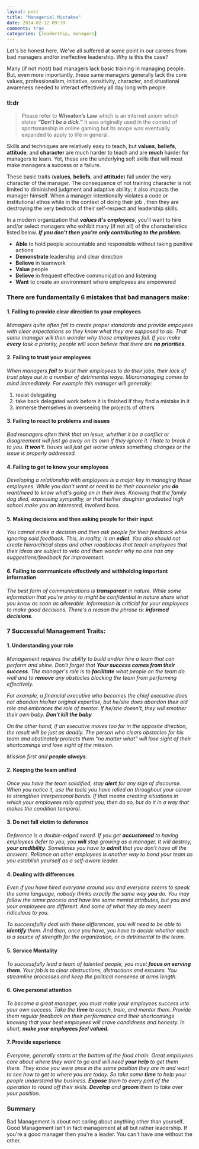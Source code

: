```yaml
---
layout: post
title: "Managerial Mistakes"
date: 2014-02-12 09:30
comments: true
categories: [leadership, managers]
---
```


Let's be honest here. We've all suffered at some point in our careers from bad managers and/or ineffective leadership. Why is this the case?

Many (if not most) bad managers lack basic training in managing people. But, even more importantly, these same managers generally lack the core values, professionalism, initiative, sensitivity, character, and situational awareness needed to interact effectively all day long with people.

### tl:dr

> Please refer to **Wheaton’s Law** which is an internet axiom which states ***“Don’t be a dick.”*** It was originally used in the context of sportsmanship in online gaming but its scope was eventually expanded to apply to life in general.

Skills and techniques are relatively easy to teach, but **values**, **beliefs**, **attitude**, and **character** are much harder to teach and are **much** harder for managers to learn. Yet, these are the underlying soft skills that will most make managers a success or a failure.

These basic traits (**values**, **beliefs**, and **attitude**) fall under the very character of the manager. The consequence of not training character is not limited to diminished judgment  and adaptive ability; it also impacts the manager himself. When a manager intentionally violates a code or institutional ethos while in the context of doing their job , then they are destroying the very bedrock of their self-respect and leadership skills.

In a modern organization that ***values it's employees***, you'll want to hire and/or select managers who exhibit many (if not all) of the characteristics listed below. ***If you don't then you're only contributing to the problem.***

* **Able** to hold people accountable and responsible without taking punitive actions
* **Demonstrate** leadership and clear direction
* **Believe** in teamwork
* **Value** people
* **Believe** in frequent effective communication and listening
* **Want** to create an environment where employees are empowered

### There are fundamentally 6 mistakes that bad managers make:

#### 1. Failing to provide clear direction to your employees

_Managers quite often fail to create proper standards and provide empoyees with clear expectations so they know what they are supposed to do. That same manager will then wonder why those employees fail. If you make **every** task a priority, people will soon believe that there are **no priorities**._

#### 2. Failing to trust your employees

_When managers **fail** to trust their employees to do their jobs, their lack of trust plays out in a number of detrimental ways. Micromanaging comes to mind immediately. For example this manager will generally:_
  1. resist delegating
  1. take back delegated work before it is finished if they find a mistake in it
  1. immerse themselves in overseeing the projects of others

#### 3. Failing to react to problems and issues

_Bad managers often think that an issue, whether it be a conflict or disagreement will just go away on its own if they ignore it. I hate to break it to you. **It won't**. Issues will just get worse unless something changes or the issue is properly addressed._

#### 4. Failing to get to know your employees

_Developing a relationship with employees is a major key in managing those employees. While you don't want or need to be their counselor you **do** want/need to know what's going on in their lives. Knowing that the family dog died, expressing sympathy, or that his/her daughter graduated high school make you an interested, involved boss._

#### 5. Making decisions and then asking people for their input

_You cannot make a decision and then ask people for their feedback while ignoring said feedback. This, in reality, is an **edict**.  You also should not create hierarchical steps and other roadblocks that teach employees that their ideas are subject to veto and then wonder why no one has any suggestions/feedback for improvement._

#### 6. Failing to communicate effectively and withholding important information

_The best form of communications is **transparent** in nature. While some information that you're privy to might be confidential in nature share what you know as soon as allowable. Information **is** criticial for your employees to make good decisions. There's a reason the phrase is: **informed decisions**._

### 7 Successful Management Traits:

#### 1. Understanding your role

_Management requires the ability to build and/or hire a team that can perform and shine. Don't forget that **Your success comes from their success**. The manager's role is to **facilitate** what people on the team do well and to **remove** any obstacles blocking the team from performing effectively._

_For example, a financial executive who becomes the chief executive does not abandon his/her original expertise, but he/she does abandon their old role and embraces the role of mentor. If he/she doesn’t, they will smother their own baby. **Don't kill the baby**_

_On the other hand, if an executive moves too far in the opposite direction, the result will be just as deadly. The person who clears obstacles for his team and obstinately protects them “no matter what” will lose sight of their shortcomings and lose sight of the mission._

_Mission first and **people always**._

#### 2. Keeping the team unified

_Once you have the team solidified, stay **alert** for any sign of discourse. When you notice it, use the tools you have relied on throughout your career to strengthen interpersonal bonds. If that means creating situations in which your employees rally against you, then do so, but do it in a way that makes the condition temporal._

#### 3. Do not fall victim to deference

_Deference is a double-edged sword. If you get **accustomed** to having employees defer to you, you **will** stop growing as a manager. It will destroy, **your credibility**. Sometimes you have to **admit** that you don’t have all the answers. Reliance on other employees is another way to bond your team as you establish yourself as a self-aware leader._

#### 4. Dealing with differences

_Even if you have hired everyone around you and everyone seems to speak the same language, nobody thinks exactly the same way **you** do. You may follow the same process and have the same mental attributes, but you and your employees are different. And some of what they do may seem ridiculous to you._

_To successfullly deal with these differences, you will need to be able to **identify** them. And then, once you have, you have to decide whether each is a source of strength for the organization, or is detrimental to the team._

#### 5. Service Mentality

_To successfully lead a team of talented people, you must **focus on serving them**. Your job is to clear obstructions, distractions and excuses. You streamline processes and keep the political nonsense at arms length._

#### 6. Give personal attention

_To become a great manager, you must make your employees success into your own success. Take the **time** to coach, train, and mentor them. Provide them regular feedback on their performance and their shortcomings knowing that your best employees will crave candidness and honesty. In short, **make your employees feel valued**._

#### 7. Provide experience

_Everyone, generally starts at the bottom of the food chain. Great employees care about where they want to go and will need **your help** to get them there. They know you were once in the same position they are in and want to see how to get to where you are today. So take some **time** to help your people understand the business. **Expose** them to every part of the operation to round off their skills. **Develop** and **groom** them to take over your position._

### Summary
Bad Management is about not caring about anything other than yourself. Good Management isn't in fact management at all but rather leadership. If you're a good manager then you're a leader. You can't have one without the other.
